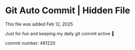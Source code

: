 # Git Auto Commit | Hidden File

This file was added Feb 12, 2025

Just for fun and keeping my daily git commit active 🤪

commit number: 481220
